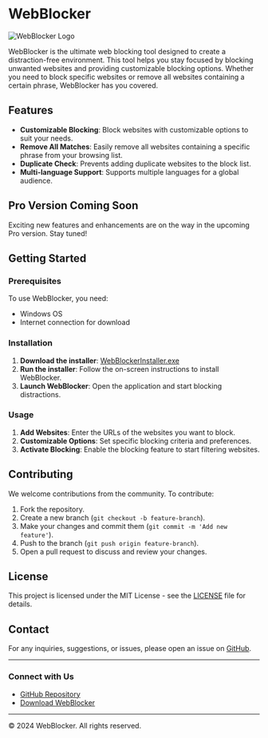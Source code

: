 # WebBlocker

![WebBlocker Logo](path-to-your-logo.png)

WebBlocker is the ultimate web blocking tool designed to create a distraction-free environment. This tool helps you stay focused by blocking unwanted websites and providing customizable blocking options. Whether you need to block specific websites or remove all websites containing a certain phrase, WebBlocker has you covered.

## Features

- **Customizable Blocking**: Block websites with customizable options to suit your needs.
- **Remove All Matches**: Easily remove all websites containing a specific phrase from your browsing list.
- **Duplicate Check**: Prevents adding duplicate websites to the block list.
- **Multi-language Support**: Supports multiple languages for a global audience.

## Pro Version Coming Soon

Exciting new features and enhancements are on the way in the upcoming Pro version. Stay tuned!

## Getting Started

### Prerequisites

To use WebBlocker, you need:

- Windows OS
- Internet connection for download

### Installation

1. **Download the installer**: [WebBlockerInstaller.exe](https://www.mediafire.com/file/gv4c8n3h48zawwa/WebBlockerInstaller.exe/file)
2. **Run the installer**: Follow the on-screen instructions to install WebBlocker.
3. **Launch WebBlocker**: Open the application and start blocking distractions.

### Usage

1. **Add Websites**: Enter the URLs of the websites you want to block.
2. **Customizable Options**: Set specific blocking criteria and preferences.
3. **Activate Blocking**: Enable the blocking feature to start filtering websites.

## Contributing

We welcome contributions from the community. To contribute:

1. Fork the repository.
2. Create a new branch (`git checkout -b feature-branch`).
3. Make your changes and commit them (`git commit -m 'Add new feature'`).
4. Push to the branch (`git push origin feature-branch`).
5. Open a pull request to discuss and review your changes.

## License

This project is licensed under the MIT License - see the [LICENSE](LICENSE) file for details.

## Contact

For any inquiries, suggestions, or issues, please open an issue on [GitHub](https://github.com/jmorawiecpwr/Web-Blocker/issues).

---

### Connect with Us

- [GitHub Repository](https://github.com/jmorawiecpwr/Web-Blocker)
- [Download WebBlocker](https://www.mediafire.com/file/gv4c8n3h48zawwa/WebBlockerInstaller.exe/file)

---

&copy; 2024 WebBlocker. All rights reserved.
